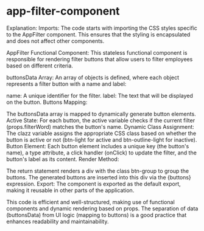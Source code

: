 # app-filter-component

Explanation:
Imports: The code starts with importing the CSS styles specific to the AppFilter component. This ensures that the styling is encapsulated and does not affect other components.

AppFilter Functional Component: This stateless functional component is responsible for rendering filter buttons that allow users to filter employees based on different criteria.

buttonsData Array: An array of objects is defined, where each object represents a filter button with a name and label:

name: A unique identifier for the filter.
label: The text that will be displayed on the button.
Buttons Mapping:

The buttonsData array is mapped to dynamically generate button elements.
Active State: For each button, the active variable checks if the current filter (props.filterWord) matches the button's name.
Dynamic Class Assignment: The clazz variable assigns the appropriate CSS class based on whether the button is active or not (btn-light for active and btn-outline-light for inactive).
Button Element: Each button element includes a unique key (the button's name), a type attribute, a click handler (onClick) to update the filter, and the button's label as its content.
Render Method:

The return statement renders a div with the class btn-group to group the buttons.
The generated buttons are inserted into this div via the {buttons} expression.
Export: The component is exported as the default export, making it reusable in other parts of the application.

This code is efficient and well-structured, making use of functional components and dynamic rendering based on props. The separation of data (buttonsData) from UI logic (mapping to buttons) is a good practice that enhances readability and maintainability.
